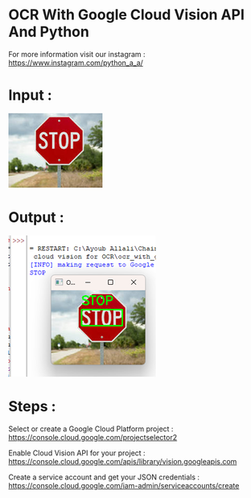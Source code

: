 # OCR With Google Cloud Vision API And Python
 
For more information visit our instagram : https://www.instagram.com/python_a_a/


# Input :
![alt text](image.png)

# Output :
![alt text](Result.png)

# Steps :
Select or create a Google Cloud Platform project :
https://console.cloud.google.com/projectselector2

Enable Cloud Vision API for your project :
https://console.cloud.google.com/apis/library/vision.googleapis.com

Create a service account and get your JSON credentials :
https://console.cloud.google.com/iam-admin/serviceaccounts/create
